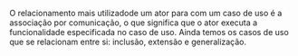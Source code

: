 O  relacionamento  mais utilizadode  um  ator  para  com  um  caso  de  uso  é  a associação por comunicação, o que significa que o ator executa a funcionalidade especificada no caso de uso. Ainda temos os casos de uso que se relacionam entre si: inclusão, extensão e generalização.